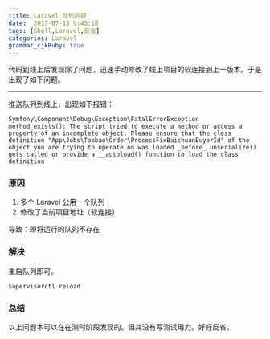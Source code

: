 ```yaml
---
title: Laravel 队列问题
date:  2017-07-13 9:45:18
tags: [Shell,Laravel,反省]
categories: Laravel
grammar_cjkRuby: true
---
```


代码到线上后发现除了问题，迅速手动修改了线上项目的软连接到上一版本。于是出现了如下问题。

<!-- more -->

---

推送队列到线上，出现如下报错：

````
Symfony\Component\Debug\Exception\FatalErrorException
method_exists(): The script tried to execute a method or access a property of an incomplete object. Please ensure that the class definition "App\Jobs\Taobao\Order\ProcessFixBaichuanBuyerId" of the object you are trying to operate on was loaded _before_ unserialize() gets called or provide a __autoload() function to load the class definition
````

### 原因
1. 多个 Laravel 公用一个队列
2. 修改了当前项目地址（软连接）

导致：即将运行的队列不存在

### 解决
重启队列即可。

````shell
supervisorctl reload
````


### 总结
以上问题本可以在在测时阶段发现的。但并没有写测试用力。好好反省。